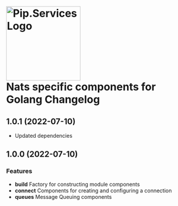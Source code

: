 # <img src="https://uploads-ssl.webflow.com/5ea5d3315186cf5ec60c3ee4/5edf1c94ce4c859f2b188094_logo.svg" alt="Pip.Services Logo" width="200"> <br/> Nats specific components for Golang Changelog

## <a name="1.0.1"></a> 1.0.1 (2022-07-10)

- Updated dependencies

## <a name="1.0.0"></a> 1.0.0 (2022-07-10)

### Features
* **build** Factory for constructing module components
* **connect** Components for creating and configuring a connection
* **queues** Message Queuing components